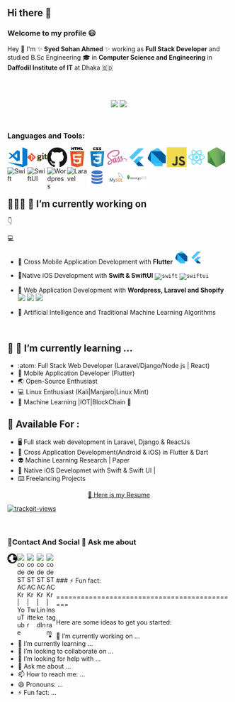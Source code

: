 ## Hi there 👋
### Welcome to my profile :smiley: 
Hey :wave: I'm ✨ **Syed Sohan Ahmed** ✨ working as  **Full Stack Developer** and studied B.Sc Engineering :mortar_board: in **Computer Science and Engineering** in **Daffodil Institute of IT** at Dhaka :bangladesh:

 
<br>
<br>

<p align='center'>
<img align='center' src="https://github-readme-stats.vercel.app/api?username=syedsohanahmed&show_icons=true&icon_color=118c4e&title_color=118c4e">
 
 <img align='center' src = "https://github-readme-stats.vercel.app/api/top-langs/?username=syedsohanahmed&hide_border=true&bg_color=30,3678d6,904e95&title_color=fff&text_color=fff&layout=compact">

 <p/>
 
<br>




### Languages and Tools:


<img align="left" alt="Git" width="45px" src="https://raw.githubusercontent.com/github/explore/80688e429a7d4ef2fca1e82350fe8e3517d3494d/topics/visual-studio-code/visual-studio-code.png" />
<img align="left" alt="Git" width="45px" src="https://raw.githubusercontent.com/github/explore/80688e429a7d4ef2fca1e82350fe8e3517d3494d/topics/git/git.png" />
<img align="left" alt="GitHub" width="45px" src="https://raw.githubusercontent.com/github/explore/78df643247d429f6cc873026c0622819ad797942/topics/github/github.png" />
<img align="left" alt="HTML5" width="45px" src="https://raw.githubusercontent.com/github/explore/80688e429a7d4ef2fca1e82350fe8e3517d3494d/topics/html/html.png" />
<img align="left" alt="CSS3" width="45px" src="https://raw.githubusercontent.com/github/explore/80688e429a7d4ef2fca1e82350fe8e3517d3494d/topics/css/css.png" />
<img align="left" alt="Sass" width="45px" src="https://raw.githubusercontent.com/github/explore/80688e429a7d4ef2fca1e82350fe8e3517d3494d/topics/sass/sass.png" />
<img align="left" alt="Flutter" width="45px" src="https://raw.githubusercontent.com/github/explore/cebd63002168a05a6a642f309227eefeccd92950/topics/flutter/flutter.png" />
<img align="left" alt="Dart" width="45px" src="https://raw.githubusercontent.com/github/explore/80688e429a7d4ef2fca1e82350fe8e3517d3494d/topics/dart/dart.png" />
<img align="left" alt="JavaScript" width="45px" src="https://raw.githubusercontent.com/github/explore/80688e429a7d4ef2fca1e82350fe8e3517d3494d/topics/javascript/javascript.png" />
<img align="left" alt="React" width="45px" src="https://raw.githubusercontent.com/github/explore/80688e429a7d4ef2fca1e82350fe8e3517d3494d/topics/react/react.png" />
<img align="left" alt="Node.js" width="45px" src="https://raw.githubusercontent.com/github/explore/80688e429a7d4ef2fca1e82350fe8e3517d3494d/topics/nodejs/nodejs.png" />
<img align="left" alt="Swift" width="45px" src="https://user-images.githubusercontent.com/21335270/99791669-23076f80-2b50-11eb-81a6-8acdfd73f01f.png" />
<img align="left" alt="SwiftUI" width="45px" src="https://user-images.githubusercontent.com/21335270/99791659-200c7f00-2b50-11eb-8018-39a2d4a86332.png" />
<img align="left" alt="Wordpress" width="45px" src="https://user-images.githubusercontent.com/21335270/99794075-d6259800-2b53-11eb-8567-84d972c91a94.png" />
<img align="left" alt="Laravel" width="45px" src="https://user-images.githubusercontent.com/21335270/99791842-6e218280-2b50-11eb-918e-1d7c8d8076f7.jpg" />
<img align="left" alt="SQL" width="45px" src="https://raw.githubusercontent.com/github/explore/80688e429a7d4ef2fca1e82350fe8e3517d3494d/topics/sql/sql.png" />
<img align="left" alt="MySQL" width="45px" src="https://raw.githubusercontent.com/github/explore/80688e429a7d4ef2fca1e82350fe8e3517d3494d/topics/mysql/mysql.png" />
<img align="left" alt="MongoDB" width="45px" src="https://raw.githubusercontent.com/github/explore/80688e429a7d4ef2fca1e82350fe8e3517d3494d/topics/mongodb/mongodb.png" />


<br>
<br>
<br>
<br>
<br>


##  🏃🏽‍♂️  🔭 I’m currently working on 

 :point_down:
 
 
  💻

- 📱 Cross Mobile Application Development with **Flutter** <code><img height="30" src="https://raw.githubusercontent.com/github/explore/80688e429a7d4ef2fca1e82350fe8e3517d3494d/topics/dart/dart.png"></code>
<code><img height="30" src="https://raw.githubusercontent.com/github/explore/cebd63002168a05a6a642f309227eefeccd92950/topics/flutter/flutter.png"></code>

- 📳Native iOS Development with **Swift & SwiftUI** <code><img height="30" alt="swift" src="https://user-images.githubusercontent.com/21335270/99791669-23076f80-2b50-11eb-81a6-8acdfd73f01f.png"></code>
<code><img height="30" alt="swiftui" src="https://user-images.githubusercontent.com/21335270/99791659-200c7f00-2b50-11eb-8018-39a2d4a86332.png"></code>

- 📝 Web Application Development with **Wordpress, Laravel and Shopify**  <code><img height="30" src="https://user-images.githubusercontent.com/21335270/99794075-d6259800-2b53-11eb-8567-84d972c91a94.png"></code>
<code><img height="30" src="https://user-images.githubusercontent.com/21335270/99791842-6e218280-2b50-11eb-918e-1d7c8d8076f7.jpg"></code>
<code><img height="30" src="https://user-images.githubusercontent.com/21335270/99793897-8941c180-2b53-11eb-8c54-122f75c8711c.png"></code>

- 🤖  Artificial Intelligence and Traditional Machine Learning Algorithms
<br>

## 🌟 🌱 I’m currently learning ...

- :atom: Full Stack Web Developer (Laravel/Django/Node js | React)
- :iphone: Mobile Application Developer (Flutter)
- 🌏 Open-Source Enthusiast
- :computer: Linux Enthusiast (Kali|Manjaro|Linux Mint)
- 👾 Machine Learning |IOT|BlockChain 👀 


## 🤝 Available For : 

- 🖥️ Full stack web development in Laravel, Django & ReactJs  
- 📱 Cross Application Development(Android & iOS) in Flutter & Dart 
- 👽 Machine Learning Research | Paper 
- 🤞 Native iOS Developmet with Swift & Swift UI |
- ⌨️ Freelancing Projects 

<p align='center'>
 <a href = "" > 🧠 Here is my Resume </a> 
<p/>


<a href="https://trackgit.com">
<img src="https://sfy.cx/u/pkg" alt="trackgit-views" />
</a>

<br>
<br>
<br>

### 🤝Contact And Social 💬 Ask me about

[<img align="left" alt="codeSTACKr.com" width="22px" src="https://raw.githubusercontent.com/iconic/open-iconic/master/svg/globe.svg" />][website]
[<img align="left" alt="codeSTACKr | YouTube" width="22px" src="https://cdn.jsdelivr.net/npm/simple-icons@v3/icons/youtube.svg" />][youtube]
[<img align="left" alt="codeSTACKr | Twitter" width="22px" src="https://cdn.jsdelivr.net/npm/simple-icons@v3/icons/twitter.svg" />][twitter]
[<img align="left" alt="codeSTACKr | LinkedIn" width="22px" src="https://cdn.jsdelivr.net/npm/simple-icons@v3/icons/linkedin.svg" />][linkedin]
[<img align="left" alt="codeSTACKr | Instagram" width="22px" src="https://cdn.jsdelivr.net/npm/simple-icons@v3/icons/instagram.svg" />][instagram]

<br>
<br>
<br>
### ⚡ Fun fact:





=============================================
<br>
### 






Here are some ideas to get you started:

- 🔭 I’m currently working on ...
- 🌱 I’m currently learning ...
- 👯 I’m looking to collaborate on ...
- 🤔 I’m looking for help with ...
- 💬 Ask me about ...
- 📫 How to reach me: ...
- 😄 Pronouns: ...
- ⚡ Fun fact: ...




[website]: https://syedsohanahmed.com/
[twitter]: https://twitter.com/syedsohanahmed
[youtube]: https://www.youtube.com/syedsohanahmed
[instagram]: https://www.instagram.com/syed_sohan_ahmed/
[linkedin]: https://www.linkedin.com/in/syedsohanahmed/
